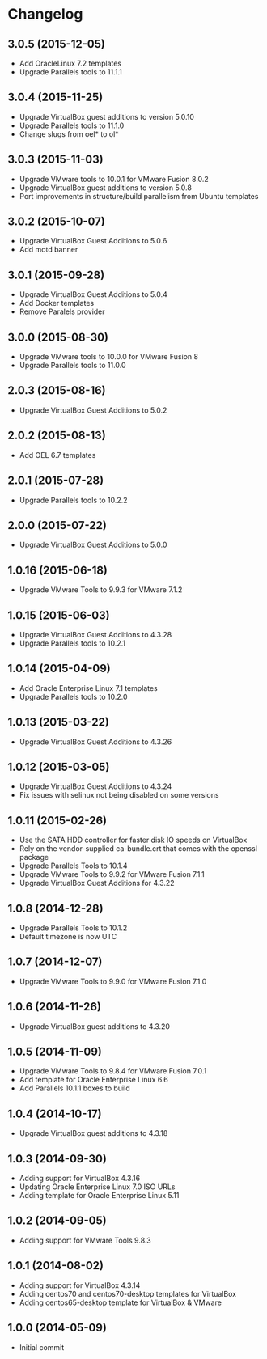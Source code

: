 # Changelog

## 3.0.5 (2015-12-05)

* Add OracleLinux 7.2 templates
* Upgrade Parallels tools to 11.1.1

## 3.0.4 (2015-11-25)

* Upgrade VirtualBox guest additions to version 5.0.10
* Upgrade Parallels tools to 11.1.0
* Change slugs from oel* to ol*

## 3.0.3 (2015-11-03)

* Upgrade VMware tools to 10.0.1 for VMware Fusion 8.0.2
* Upgrade VirtualBox guest additions to version 5.0.8
* Port improvements in structure/build parallelism from Ubuntu templates

## 3.0.2 (2015-10-07)

* Upgrade VirtualBox Guest Additions to 5.0.6
* Add motd banner

## 3.0.1 (2015-09-28)

* Upgrade VirtualBox Guest Additions to 5.0.4
* Add Docker templates
* Remove Paralels provider

## 3.0.0 (2015-08-30)

* Upgrade VMware tools to 10.0.0 for VMware Fusion 8
* Upgrade Parallels tools to 11.0.0

## 2.0.3 (2015-08-16)

* Upgrade VirtualBox Guest Additions to 5.0.2

## 2.0.2 (2015-08-13)

* Add OEL 6.7 templates

## 2.0.1 (2015-07-28)

* Upgrade Parallels tools to 10.2.2

## 2.0.0 (2015-07-22)

* Upgrade VirtualBox Guest Additions to 5.0.0

## 1.0.16 (2015-06-18)

* Upgrade VMware Tools to 9.9.3 for VMware 7.1.2

## 1.0.15 (2015-06-03)

* Upgrade VirtualBox Guest Additions to 4.3.28
* Upgrade Parallels tools to 10.2.1

## 1.0.14 (2015-04-09)

* Add Oracle Enterprise Linux 7.1 templates
* Upgrade Parallels tools to 10.2.0

## 1.0.13 (2015-03-22)

* Upgrade VirtualBox Guest Additions to 4.3.26

## 1.0.12 (2015-03-05)

* Upgrade VirtualBox Guest Additions to 4.3.24
* Fix issues with selinux not being disabled on some versions

## 1.0.11 (2015-02-26)

* Use the SATA HDD controller for faster disk IO speeds on VirtualBox
* Rely on the vendor-supplied ca-bundle.crt that comes with the openssl package
* Upgrade Parallels Tools to 10.1.4
* Upgrade VMware Tools to 9.9.2 for VMware Fusion 7.1.1
* Upgrade VirtualBox Guest Additions for 4.3.22

## 1.0.8 (2014-12-28)

* Upgrade Parallels Tools to 10.1.2
* Default timezone is now UTC

## 1.0.7 (2014-12-07)

* Upgrade VMware Tools to 9.9.0 for VMware Fusion 7.1.0

## 1.0.6 (2014-11-26)

* Upgrade VirtualBox guest additions to 4.3.20

## 1.0.5 (2014-11-09)

* Upgrade VMware Tools to 9.8.4 for VMware Fusion 7.0.1
* Add template for Oracle Enterprise Linux 6.6
* Add Parallels 10.1.1 boxes to build

## 1.0.4 (2014-10-17)

* Upgrade VirtualBox guest additions to 4.3.18

## 1.0.3 (2014-09-30)

* Adding support for VirtualBox 4.3.16
* Updating Oracle Enterprise Linux 7.0 ISO URLs
* Adding template for Oracle Enterprise Linux 5.11

## 1.0.2 (2014-09-05)

* Adding support for VMware Tools 9.8.3

## 1.0.1 (2014-08-02)

* Adding support for VirtualBox 4.3.14
* Adding centos70 and centos70-desktop templates for VirtualBox
* Adding centos65-desktop template for VirtualBox & VMware

## 1.0.0 (2014-05-09)

* Initial commit
